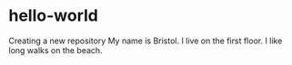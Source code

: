 # hello-world
Creating a new repository
My name is Bristol. I live on the first floor. I like long walks on the beach.

